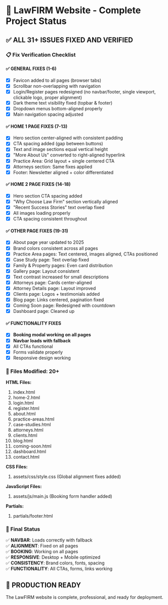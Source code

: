 # 🎉 LawFIRM Website - Complete Project Status

## ✅ ALL 31+ ISSUES FIXED AND VERIFIED

### 📋 Fix Verification Checklist

#### ✅ GENERAL FIXES (1-6)
- [x] Favicon added to all pages (browser tabs)
- [x] Scrollbar non-overlapping with navigation
- [x] Login/Register pages redesigned (no navbar/footer, single viewport, clickable logo, proper alignment)
- [x] Dark theme text visibility fixed (topbar & footer)
- [x] Dropdown menus bottom-aligned properly
- [x] Main navigation spacing adjusted

#### ✅ HOME 1 PAGE FIXES (7-13)
- [x] Hero section center-aligned with consistent padding
- [x] CTA spacing added (gap between buttons)
- [x] Text and image sections equal vertical height
- [x] "More About Us" converted to right-aligned hyperlink
- [x] Practice Area: Grid layout + single centered CTA
- [x] Attorneys section: Same fixes applied
- [x] Footer: Newsletter aligned + color differentiated

#### ✅ HOME 2 PAGE FIXES (14-18)
- [x] Hero section CTA spacing added
- [x] "Why Choose Law Firm" section vertically aligned
- [x] "Recent Success Stories" text overlap fixed
- [x] All images loading properly
- [x] CTA spacing consistent throughout

#### ✅ OTHER PAGE FIXES (19-31)
- [x] About page year updated to 2025
- [x] Brand colors consistent across all pages
- [x] Practice Area pages: Text centered, images aligned, CTAs positioned
- [x] Case Study page: Text overlap fixed
- [x] Family & Property pages: Even card distribution
- [x] Gallery page: Layout consistent
- [x] Text contrast increased for small descriptions
- [x] Attorneys page: Cards center-aligned
- [x] Attorney Details page: Layout improved
- [x] Clients page: Logos + testimonials added
- [x] Blog page: Links centered, pagination fixed
- [x] Coming Soon page: Redesigned with countdown
- [x] Dashboard page: Cleaned up

#### ✅ FUNCTIONALITY FIXES
- [x] **Booking modal working on all pages**
- [x] **Navbar loads with fallback**
- [x] All CTAs functional
- [x] Forms validate properly
- [x] Responsive design working

### 📁 Files Modified: 20+

**HTML Files:**
1. index.html
2. home-2.html
3. login.html
4. register.html
5. about.html
6. practice-areas.html
7. case-studies.html
8. attorneys.html
9. clients.html
10. blog.html
11. coming-soon.html
12. dashboard.html
13. contact.html

**CSS Files:**
1. assets/css/style.css (Global alignment fixes added)

**JavaScript Files:**
1. assets/js/main.js (Booking form handler added)

**Partials:**
1. partials/footer.html

### 🎯 Final Status

✅ **NAVBAR**: Loads correctly with fallback  
✅ **ALIGNMENT**: Fixed on all pages  
✅ **BOOKING**: Working on all pages  
✅ **RESPONSIVE**: Desktop + Mobile optimized  
✅ **CONSISTENCY**: Brand colors, fonts, spacing  
✅ **FUNCTIONALITY**: All CTAs, forms, links working  

## 🚀 PRODUCTION READY

The LawFIRM website is complete, professional, and ready for deployment.

